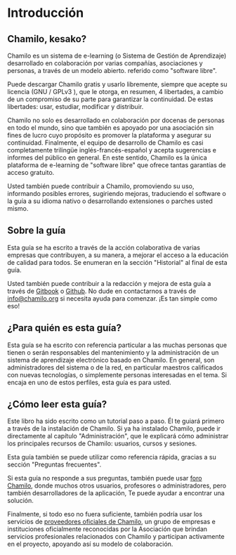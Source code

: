 # Introducción

## Chamilo, kesako?

Chamilo es un sistema de e-learning \(o Sistema de Gestión de Aprendizaje\) desarrollado en colaboración por varias compañías, asociaciones y personas, a través de un modelo abierto. referido como "software libre".

Puede descargar Chamilo gratis y usarlo libremente, siempre que acepte su licencia  \(GNU / GPLv3 \), que le otorga, en resumen, 4 libertades, a cambio de un compromiso de su parte para garantizar la continuidad. De estas libertades: usar, estudiar, modificar y distribuir.

Chamilo no solo es desarrollado en colaboración por docenas de personas en todo el mundo, sino que también es apoyado por una asociación sin fines de lucro cuyo propósito es promover la plataforma y asegurar su continuidad. Finalmente, el equipo de desarrollo de Chamilo es casi completamente trilingüe inglés-francés-español y acepta sugerencias e informes del público en general. En este sentido, Chamilo es la única plataforma de e-learning de "software libre" que ofrece tantas garantías de acceso gratuito.

Usted también puede contribuir a Chamilo, promoviendo su uso, informando posibles errores, sugiriendo mejoras, traduciendo el software o la guía a su idioma nativo o desarrollando extensiones o parches usted mismo.

## Sobre la guía

Esta guía se ha escrito a través de la acción colaborativa de varias empresas que contribuyen, a su manera, a mejorar el acceso a la educación de calidad para todos. Se enumeran en la sección "Historial" al final de esta guía.

Usted también puede contribuir a la redacción y mejora de esta guía a través de [Gitbook](https://www.gitbook.com/book/chamilo/chamilo/details) o [Github](https:%20/%20/github.com/chamilo/docs). No dude en contactarnos a través de info@chamilo.org si necesita ayuda para comenzar. ¡Es tan simple como eso!

## ¿Para quién es esta guía?

Esta guía se ha escrito con referencia particular a las muchas personas que tienen o serán responsables del mantenimiento y la administración de un sistema de aprendizaje electrónico basado en Chamilo. En general, son administradores del sistema o de la red, en particular maestros calificados con nuevas tecnologías, o simplemente personas interesadas en el tema. Si encaja en uno de estos perfiles, esta guía es para usted.

## ¿Cómo leer esta guía?

Este libro ha sido escrito como un tutorial paso a paso. Él te guiará primero a través de la instalación de Chamilo. Si ya ha instalado Chamilo, puede ir directamente al capítulo "Administración", que le explicará cómo administrar los principales recursos de Chamilo: usuarios, cursos y sesiones.

Esta guía también se puede utilizar como referencia rápida, gracias a su sección "Preguntas frecuentes".

Si esta guía no responde a sus preguntas, también puede usar [foro Chamilo](https://chamilo.org/forum), donde muchos otros usuarios, profesores o administradores, pero también desarrolladores de la aplicación, Te puede ayudar a encontrar una solución.

Finalmente, si todo eso no fuera suficiente, también podría usar los servicios de [proveedores oficiales de Chamilo](https://chamilo.org/en/community/providers), un grupo de empresas e instituciones oficialmente reconocidas por la Asociación que brindan servicios profesionales relacionados con Chamilo y participan activamente en el proyecto, apoyando así su modelo de colaboración.

